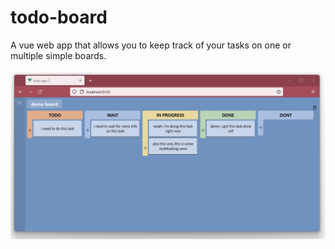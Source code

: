 # todo-board
A vue web app that allows you to keep track of your tasks on one or multiple simple boards.

![a demo image of the todo board website. there are eight columns with several cards in them. the background is a deep blue. on the left there is a menu that can be expanded](demo/demo.png)